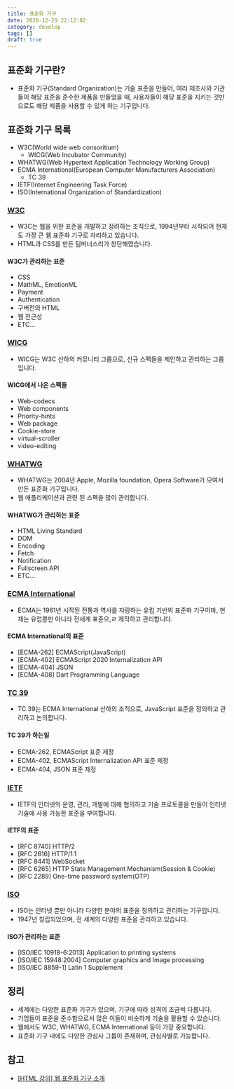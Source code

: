 ```yaml
---
title: 표준화 기구
date: 2020-12-29 22:12:82
category: develop
tags: []
draft: true
---
```


## 표준화 기구란?

- 표준화 기구(Standard Organization)는 기술 표준을 만들어, 여러 제조사와 기관들이 해당 표준을 준수한 제품을 만들었을 때, 사용자들이 해당 표준을 지키는 것만으로도 해당 제품을 사용할 수 있게 하는 기구입니다.

## 표준화 기구 목록

- W3C(World wide web consoritium)
  - WICG(Web Incubator Community)
- WHATWG(Web Hypertext Application Technology Working Group)
- ECMA International(European Computer Manufacturers Association)
  - TC 39
- IETF(Internet Engineering Task Force)
- ISO(International Organization of Standardization)

### [W3C](https://w3.org)

- W3C는 웹을 위한 표준을 개발하고 장려하는 조직으로, 1994년부터 시작되어 현재도 가장 큰 웹 표준화 기구로 자리하고 있습니다.
- HTML과 CSS를 만든 팀버너스리가 창단해였습니다.

#### W3C가 관리하는 표준

- CSS
- MathML, EmotionML
- Payment
- Authentication
- 구버전의 HTML
- 웹 전근성
- ETC...

### [WICG](https://wicg.io/)

- WICG는 W3C 산하의 커뮤니티 그룹으로, 신규 스펙들을 제안하고 관리하는 그룹입니다.

#### WICG에서 나온 스펙들

- Web-codecs
- Web components
- Priority-hints
- Web package
- Cookie-store
- virtual-scroller
- video-editing

### [WHATWG](https://whatwg.org)

- WHATWG는 2004년 Apple, Mozilla foundation, Opera Software가 모여서 만든 표준화 기구입니다.
- 웹 애플리케이션과 관련 된 스펙을 많이 관리합니다.

#### WHATWG가 관리하는 표준

- HTML Living Standard
- DOM
- Encoding
- Fetch
- Notification
- Fullscreen API
- ETC...

### [ECMA International](https://www.ecma-international.org/)

- ECMA는 1961년 시작된 전통과 역사를 자랑하는 유럽 기반의 표준화 기구이먀, 현재는 유럽뿐만 아니라 전세계 표준으,ㄹ 제작하고 관리합니다.

#### ECMA International의 표준

- [ECMA-262] ECMAScript(JavaScript)
- [ECMA-402] ECMAScript 2020 Internalization API
- [ECMA-404] JSON
- [ECMA-408] Dart Programming Language

### [TC 39](https://tc39.es/)

- TC 39는 ECMA International 산하의 조직으로, JavaScript 표준을 정의하고 관리하고 논의합니다.

#### TC 39가 하는일

- ECMA-262, ECMAScript 표준 제정
- ECMA-402, ECMAScript Internalization API 표준 제정
- ECMA-404, JSON 표준 제정

### [IETF](https://www.ietf.org/)

- IETF의 인터넷의 운영, 관리, 개발에 대해 협의하고 기술 프로토콜을 만들어 인터넷 기술에 사용 가능한 표준을 부여합니다.

#### IETF의 표준

- [RFC 8740] HTTP/2
- [RFC 2616] HTTP/1.1
- [RFC 8441] WebSocket
- [RFC 6265] HTTP State Management Mechanism(Session & Cookie)
- [RFC 2289] One-time password system(OTP)

### [ISO](https://www.iso.org/home.html)

- ISO는 인터넷 뿐만 아니라 다양한 분야의 표준을 정의하고 관리하는 기구입니다.
- 1947년 칭립되었으며, 전 세계의 다양한 표준을 관리하고 있습니다.

#### ISO가 관리하는 표준

- [ISO/IEC 10918-6:2013] Application to printing systems
- [ISO/IEC 15948:2004] Computer graphics and Image processing
- [ISO/IEC 8859-1] Latin 1 Supplement

## 정리

- 세계에는 다양한 표준화 기구가 있으며, 기구에 따라 성격이 조금씩 다릅니다.
- 기업들이 표준을 준수함으로서 많은 이들이 비슷하게 기술을 활용할 수 있습니다.
- 웹에서도 W3C, WHATWG, ECMA International 등이 가장 중요합니다.
- 표준화 기구 내에도 다양한 관심사 그룹이 존재하며, 관심사별로 가능합니다.

## 참고

- [[HTML 강의] 웹 표준화 기구 소개](https://www.youtube.com/watch?v=GZGHyV9dSPQ&t=28s)
